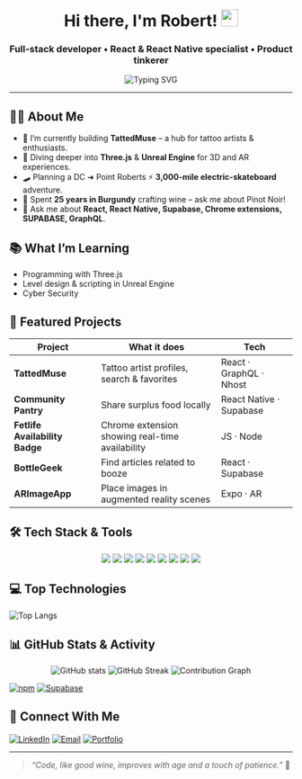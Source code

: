<!-- GitHub Profile README -->
<h1 align="center">Hi there, I'm Robert! <img src="https://media.giphy.com/media/hvRJCLFzcasrR4ia7z/giphy.gif" width="30"/></h1>
<h3 align="center">Full-stack developer • React & React Native specialist • Product tinkerer</h3>

<p align="center">
  <img src="https://readme-typing-svg.herokuapp.com?font=Fira+Code&size=24&duration=3500&pause=800&color=4FADF7&center=true&vCenter=true&width=600&lines=Turning+ideas+into+apps+%F0%9F%9A%80;React+%7C+React+Native+%7C+Node.js;Maps%2C+AI%2C+AR%2C+and+more;Always+learning%2C+always+shipping" alt="Typing SVG" />
</p>

---

## 🧑‍💻 About Me
- 🔭 I’m currently building **TattedMuse** – a hub for tattoo artists & enthusiasts.
- 🌱 Diving deeper into **Three.js** & **Unreal Engine** for 3D and AR experiences.
- 🛹 Planning a DC ➜ Point Roberts ⚡ **3,000-mile electric-skateboard** adventure.
- 🍷 Spent **25 years in Burgundy** crafting wine – ask me about Pinot Noir!
- 💬 Ask me about **React, React Native, Supabase, Chrome extensions, SUPABASE, GraphQL**.

## 📚 What I’m Learning
- Programming with Three.js  
- Level design & scripting in Unreal Engine  
- Cyber Security

## 🚀 Featured Projects
| Project | What it does | Tech |
|---------|--------------|------|
| **TattedMuse** | Tattoo artist profiles, search & favorites | React · GraphQL · Nhost |
| **Community Pantry** | Share surplus food locally | React Native · Supabase |
| **Fetlife Availability Badge** | Chrome extension showing real-time availability | JS · Node |
| **BottleGeek** | Find articles related to booze | React · Supabase |
| **ARImageApp** | Place images in augmented reality scenes | Expo · AR |

## 🛠 Tech Stack & Tools
<div align="center">
  <img src="https://img.shields.io/badge/-JavaScript-F7DF1E?style=for-the-badge&logo=javascript&logoColor=000" />
  <img src="https://img.shields.io/badge/-TypeScript-3178C6?style=for-the-badge&logo=typescript&logoColor=fff" />
  <img src="https://img.shields.io/badge/-React-20232A?style=for-the-badge&logo=react" />
  <img src="https://img.shields.io/badge/-React%20Native-61DAFB?style=for-the-badge&logo=react" />
  <img src="https://img.shields.io/badge/-Node.js-339933?style=for-the-badge&logo=node.js&logoColor=fff" />
  <img src="https://img.shields.io/badge/-GraphQL-E10098?style=for-the-badge&logo=graphql&logoColor=fff" />
  <img src="https://img.shields.io/badge/-Supabase-3ECF8E?style=for-the-badge&logo=supabase&logoColor=fff" />
  <img src="https://img.shields.io/badge/-AWS-FF9900?style=for-the-badge&logo=amazon-aws&logoColor=fff" />
  <img src="https://img.shields.io/badge/-Expo-000020?style=for-the-badge&logo=expo" />
</div>

## 💻 Top Technologies

![Top Langs](https://github-readme-stats.vercel.app/api/top-langs/?username=robertsbaer&layout=compact&theme=tokyonight)


## 📊 GitHub Stats & Activity
<p align="center">
  <img src="https://github-readme-stats.vercel.app/api?username=robertsbaer&show_icons=true&theme=tokyonight" alt="GitHub stats" />
  <img src="https://streak-stats.demolab.com?user=robertsbaer&theme=tokyonight" alt="GitHub Streak" />
  <img src="https://github-readme-activity-graph.vercel.app/graph?username=robertsbaer&theme=tokyo-night" alt="Contribution Graph" />
</p>

[![npm](https://img.shields.io/npm/dw/your-package.svg)](...)
[![Supabase](https://img.shields.io/badge/db-rows-1.2K-green)](...)


## 🤝 Connect With Me
<p>
  <a href="https://www.linkedin.com/in/robert-baer" target="blank"><img align="center" src="https://img.shields.io/badge/-LinkedIn-0A66C2?style=for-the-badge&logo=linkedin&logoColor=white" alt="LinkedIn" /></a>
  <a href="mailto:robert@dcmademedia.com" target="blank"><img align="center" src="https://img.shields.io/badge/-Email-D14836?style=for-the-badge&logo=gmail&logoColor=white" alt="Email" /></a>
  <a href="https://dcmademedia.com" target="blank"><img align="center" src="https://img.shields.io/badge/-Portfolio-000?style=for-the-badge&logo=google-chrome&logoColor=white" alt="Portfolio" /></a>
</p>

---

> *“Code, like good wine, improves with age and a touch of patience.”* 🍇
